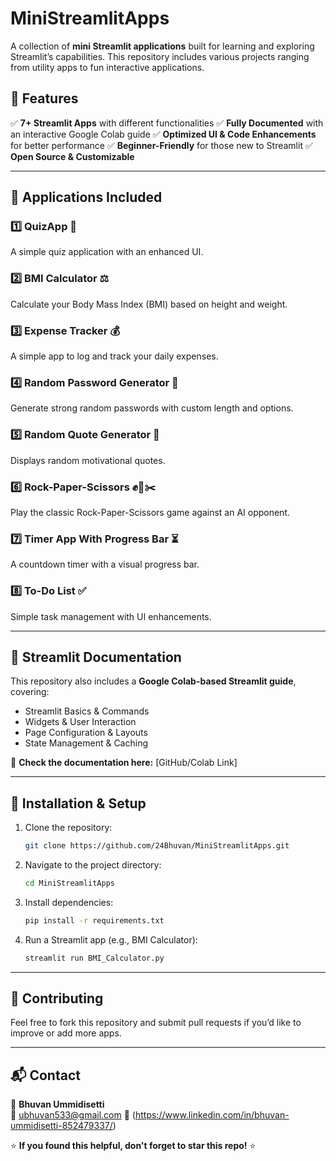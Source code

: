# MiniStreamlitApps

A collection of **mini Streamlit applications** built for learning and exploring Streamlit’s capabilities. This repository includes various projects ranging from utility apps to fun interactive applications.

## 🚀 Features
✅ **7+ Streamlit Apps** with different functionalities
✅ **Fully Documented** with an interactive Google Colab guide
✅ **Optimized UI & Code Enhancements** for better performance
✅ **Beginner-Friendly** for those new to Streamlit
✅ **Open Source & Customizable**

---

## 📌 Applications Included
### 1️⃣ **QuizApp** 🧠
A simple quiz application with an enhanced UI.

### 2️⃣ **BMI Calculator** ⚖️
Calculate your Body Mass Index (BMI) based on height and weight.

### 3️⃣ **Expense Tracker** 💰
A simple app to log and track your daily expenses.

### 4️⃣ **Random Password Generator** 🔐
Generate strong random passwords with custom length and options.

### 5️⃣ **Random Quote Generator** 📝
Displays random motivational quotes.

### 6️⃣ **Rock-Paper-Scissors** ✊📄✂️
Play the classic Rock-Paper-Scissors game against an AI opponent.

### 7️⃣ **Timer App With Progress Bar** ⏳
A countdown timer with a visual progress bar.

### 8️⃣ **To-Do List** ✅
Simple task management with UI enhancements.

---

## 📖 Streamlit Documentation
This repository also includes a **Google Colab-based Streamlit guide**, covering:
- Streamlit Basics & Commands
- Widgets & User Interaction
- Page Configuration & Layouts
- State Management & Caching

📌 **Check the documentation here:** [GitHub/Colab Link]

---

## 🔧 Installation & Setup
1. Clone the repository:
   ```bash
   git clone https://github.com/24Bhuvan/MiniStreamlitApps.git
   ```
2. Navigate to the project directory:
   ```bash
   cd MiniStreamlitApps
   ```
3. Install dependencies:
   ```bash
   pip install -r requirements.txt
   ```
4. Run a Streamlit app (e.g., BMI Calculator):
   ```bash
   streamlit run BMI_Calculator.py
   ```

---

## 🤝 Contributing
Feel free to fork this repository and submit pull requests if you’d like to improve or add more apps.

---

## 📬 Contact
💼 **Bhuvan Ummidisetti**  
📧 ubhuvan533@gmail.com
🔗 (https://www.linkedin.com/in/bhuvan-ummidisetti-852479337/)

⭐ **If you found this helpful, don't forget to star this repo!** ⭐